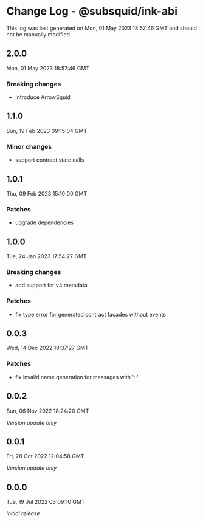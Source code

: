 # Change Log - @subsquid/ink-abi

This log was last generated on Mon, 01 May 2023 18:57:46 GMT and should not be manually modified.

## 2.0.0
Mon, 01 May 2023 18:57:46 GMT

### Breaking changes

- Introduce ArrowSquid

## 1.1.0
Sun, 19 Feb 2023 09:15:04 GMT

### Minor changes

- support contract state calls

## 1.0.1
Thu, 09 Feb 2023 15:10:00 GMT

### Patches

- upgrade dependencies

## 1.0.0
Tue, 24 Jan 2023 17:54:27 GMT

### Breaking changes

- add support for v4 metadata

### Patches

- fix type error for generated contract facades without events

## 0.0.3
Wed, 14 Dec 2022 19:37:27 GMT

### Patches

- fix invalid name generation for messages with '::'

## 0.0.2
Sun, 06 Nov 2022 18:24:20 GMT

_Version update only_

## 0.0.1
Fri, 28 Oct 2022 12:04:58 GMT

_Version update only_

## 0.0.0
Tue, 19 Jul 2022 03:09:10 GMT

_Initial release_

